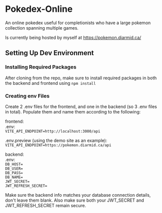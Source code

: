 # Pokedex-Online
An online pokedex useful for completionists who have a large pokemon collection spanning multiple games.

Is currently being hosted by myself at https://pokemon.diarmid.ca/

## Setting Up Dev Environment
### Installing Required Packages
After cloning from the repo, make sure to install required packages in both the backend and frontend using `npm install`

### Creating env Files
Create 2 .env files for the frontend, and one in the backend (so 3 .env files in total). Populate them and name them according to the following:  

frontend:  
.env:  
`VITE_API_ENDPOINT=http://localhost:3000/api`  

.env.preview (using the demo site as an example):
`VITE_API_ENDPOINT=https://pokemon.diarmid.ca/api`

backend:  
.env:  
`DB_HOST=`  
`DB_USER=`  
`DB_PASS=`  
`DB_NAME=`  
`JWT_SECRET=`  
`JWT_REFRESH_SECRET=`  

Make sure the backend info matches your database connection details, don't leave them blank. Also make sure both your JWT_SECRET and JWT_REFRESH_SECRET remain secure.
